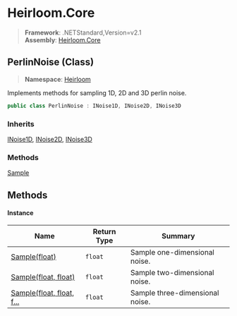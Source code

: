 # Heirloom.Core

> **Framework**: .NETStandard,Version=v2.1  
> **Assembly**: [Heirloom.Core][0]

## PerlinNoise (Class)

> **Namespace**: [Heirloom][0]

Implements methods for sampling 1D, 2D and 3D perlin noise.

```cs
public class PerlinNoise : INoise1D, INoise2D, INoise3D
```

### Inherits

[INoise1D][1], [INoise2D][2], [INoise3D][3]

### Methods

[Sample][4]

## Methods

#### Instance

| Name                           | Return Type | Summary                         |
|--------------------------------|-------------|---------------------------------|
| [Sample(float)][4]             | `float`     | Sample one-dimensional noise.   |
| [Sample(float, float)][4]      | `float`     | Sample two-dimensional noise.   |
| [Sample(float, float, f...][4] | `float`     | Sample three-dimensional noise. |

[0]: ../../Heirloom.Core.md
[1]: INoise1D.md
[2]: INoise2D.md
[3]: INoise3D.md
[4]: PerlinNoise/Sample.md
